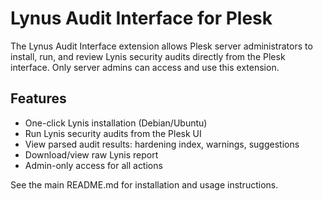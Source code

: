 # Lynus Audit Interface for Plesk

The Lynus Audit Interface extension allows Plesk server administrators to install, run, and review Lynis security audits directly from the Plesk interface. Only server admins can access and use this extension.

## Features
- One-click Lynis installation (Debian/Ubuntu)
- Run Lynis security audits from the Plesk UI
- View parsed audit results: hardening index, warnings, suggestions
- Download/view raw Lynis report
- Admin-only access for all actions

See the main README.md for installation and usage instructions.
